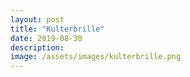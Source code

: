 ```yaml
---
layout: post
title: "Kulterbrille"
date: 2019-08-30
description: 
image: /assets/images/kulterbrille.png
---
```

